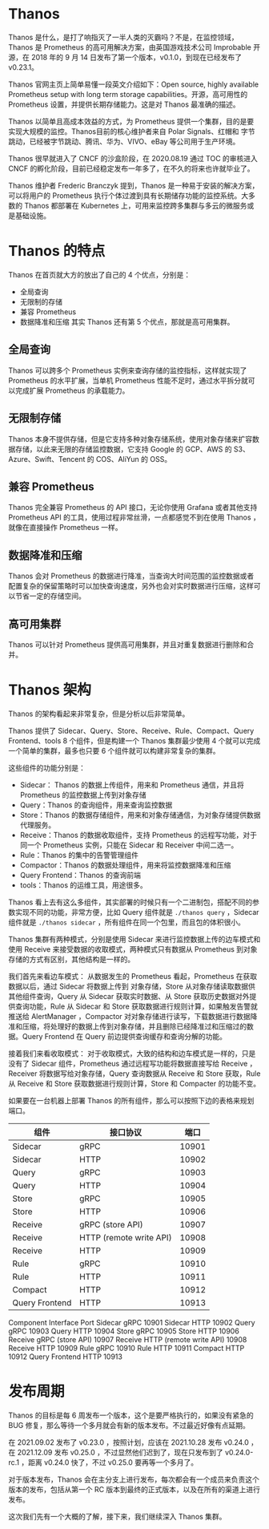 # Thanos

Thanos 是什么，是打了响指灭了一半人类的灭霸吗？不是，在监控领域，Thanos 是 Prometheus 的高可用解决方案，由英国游戏技术公司 Improbable 开源，在 2018 年的 9 月 14 日发布了第一个版本，v0.1.0，到现在已经发布了 v0.23.1。

Thanos 官网主页上简单易懂一段英文介绍如下：Open source, highly available Prometheus setup with long term storage capabilities。开源，高可用性的 Prometheus 设置，并提供长期存储能力。这是对 Thanos 最准确的描述。

Thanos 以简单且高成本效益的方式，为 Prometheus 提供一个集群，目的是要实现大规模的监控。Thanos目前的核心维护者来自 Polar Signals、红帽和 字节跳动，已经被字节跳动、腾讯、华为、VIVO、eBay 等公司用于生产环境。

Thanos 很早就进入了 CNCF 的沙盒阶段，在 2020.08.19 通过 TOC 的审核进入 CNCF 的孵化阶段，目前已经稳定发布一年多了，在不久的将来也许就毕业了。

Thanos 维护者 Frederic Branczyk 提到，Thanos 是一种易于安装的解决方案，可以将用户的 Prometheus 执行个体过渡到具有长期储存功能的监控系统。大多数的 Thanos 都部署在 Kubernetes 上，可用来监控跨多集群与多云的微服务或是基础设施。

# Thanos 的特点

Thanos 在首页就大方的放出了自己的 4 个优点，分别是：

* 全局查询
* 无限制的存储
* 兼容 Prometheus
* 数据降准和压缩
其实 Thanos 还有第 5 个优点，那就是高可用集群。

## 全局查询
Thanos 可以跨多个 Prometheus 实例来查询存储的监控指标，这样就实现了 Prometheus 的水平扩展，当单机 Prometheus 性能不足时，通过水平拆分就可以完成扩展 Prometheus 的承载能力。

## 无限制存储
Thanos 本身不提供存储，但是它支持多种对象存储系统，使用对象存储来扩容数据存储，以此来无限的存储监控数据，它支持 Google 的 GCP、AWS 的 S3、Azure、Swift、Tencent 的 COS、AliYun 的 OSS。

## 兼容 Prometheus
Thanos 完全兼容 Prometheus 的 API 接口，无论你使用 Grafana 或者其他支持 Prometheus API 的工具，使用过程非常丝滑，一点都感觉不到在使用 Thanos ，就像在直接操作 Prometheus 一样。
## 数据降准和压缩

Thanos 会对 Prometheus 的数据进行降准，当查询大时间范围的监控数据或者配置复杂的保留策略时可以加快查询速度，另外也会对实时数据进行压缩，这样可以节省一定的存储空间。

## 高可用集群

Thanos 可以针对 Prometheus 提供高可用集群，并且对重复数据进行删除和合并。


# Thanos 架构

Thanos 的架构看起来非常复杂，但是分析以后非常简单。

Thanos 提供了 Sidecar、Query、Store、Receive、Rule、Compact、Query Frontend、tools 8 个组件，但是构建一个 Thanos 集群最少使用 4 个就可以完成一个简单的集群，最多也只要 6 个组件就可以构建非常复杂的集群。

这些组件的功能分别是：
* Sidecar： Thanos 的数据上传组件，用来和 Prometheus 通信，并且将 Prometheus 的监控数据上传到对象存储
* Query：Thanos 的查询组件，用来查询监控数据
* Store：Thanos 的数据存储组件，用来和对象存储通信，为对象存储提供数据代理服务。
* Receive：Thanos 的数据收取组件，支持 Prometheus 的远程写功能，对于同一个 Prometheus 实例，只能在 Sidecar 和 Receiver 中间二选一。
* Rule：Thanos 的集中的告警管理组件
* Compactor：Thanos 的数据处理组件，用来将监控数据降准和压缩
* Query Frontend：Thanos 的查询前端
* tools：Thanos 的运维工具，用途很多。

Thanos 看上去有这么多组件，其实部署的时候只有一个二进制包，搭配不同的参数实现不同的功能，非常方便，比如 Query 组件就是 `./thanos query` ，Sidecar 组件就是 `./thanos sidecar` ，所有组件在同一个包里，而且包的体积很小。

Thanos 集群有两种模式，分别是使用 Sidecar 来进行监控数据上传的边车模式和使用 Receive 来接受数据的收取模式，两种模式只有数据从 Prometheus 到对象存储的方式有区别，其他结构是一样的。

我们首先来看边车模式：
从数据发生的 Prometheus 看起，Prometheus 在获取数据以后，通过 Sidecar 将数据上传到 对象存储，Store 从对象存储读取数据供其他组件查询，Query 从 Sidecar 获取实时数据、从 Store 获取历史数据对外提供查询功能，Rule 从 Sidecar 和 Store 获取数据进行规则计算，如果触发告警就推送给 AlertManager ，Compactor 对对象存储进行读写，下载数据进行数据降准和压缩，将处理好的数据上传到对象存储，并且删除已经降准过和压缩过的数据。Query Frontend 在 Query 前边提供查询缓存和查询分解的功能。

接着我们来看收取模式：
对于收取模式，大致的结构和边车模式是一样的，只是没有了 Sidecar 组件，Prometheus 通过远程写功能将数据直接写给 Receive ，Receiver 将数据写给对象存储，Query 查询数据从 Receive 和 Store 获取，Rule 从 Receive 和 Store 获取数据进行规则计算，Store 和 Compacter 的功能不变。


如果要在一台机器上部署 Thanos 的所有组件，那么可以按照下边的表格来规划端口。


组件	|接口协议	|端口
| --- | --- | --- |
Sidecar	|gRPC	|10901
Sidecar	|HTTP	|10902
Query	|gRPC	|10903
Query	|HTTP	|10904
Store	|gRPC	|10905
Store	|HTTP	|10906
Receive	|gRPC (store API)	|10907
Receive	|HTTP (remote write API)	|10908
Receive	|HTTP	|10909
Rule	|gRPC	|10910
Rule	|HTTP	|10911
Compact	|HTTP	|10912
Query Frontend	|HTTP	|10913


Component	Interface	Port
Sidecar	gRPC	10901
Sidecar	HTTP	10902
Query	gRPC	10903
Query	HTTP	10904
Store	gRPC	10905
Store	HTTP	10906
Receive	gRPC (store API)	10907
Receive	HTTP (remote write API)	10908
Receive	HTTP	10909
Rule	gRPC	10910
Rule	HTTP	10911
Compact	HTTP	10912
Query Frontend	HTTP	10913


# 发布周期

Thanos 的目标是每 6 周发布一个版本，这个是要严格执行的，如果没有紧急的 BUG 修复，那么等待一个多月就会有新的版本发布。不过最近好像有点延期。

在 2021.09.02 发布了 v0.23.0 ，按照计划，应该在 2021.10.28 发布 v0.24.0 ，在 2021.12.09 发布 v0.25.0 ，不过显然他们迟到了，现在只发布到了 v0.24.0-rc.1 ，距离 v0.24.0 快了，不过 v0.25.0 要再等一个多月了。

对于版本发布，Thanos 会在主分支上进行发布，每次都会有一个成员来负责这个版本的发布，包括从第一个 RC 版本到最终的正式版本，以及在所有的渠道上进行发布。


这次我们先有一个大概的了解，接下来，我们继续深入 Thanos 集群。


